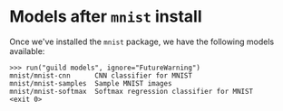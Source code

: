 # Models after `mnist` install

Once we've installed the `mnist` package, we have the following models
available:

    >>> run("guild models", ignore="FutureWarning")
    mnist/mnist-cnn      CNN classifier for MNIST
    mnist/mnist-samples  Sample MNIST images
    mnist/mnist-softmax  Softmax regression classifier for MNIST
    <exit 0>
